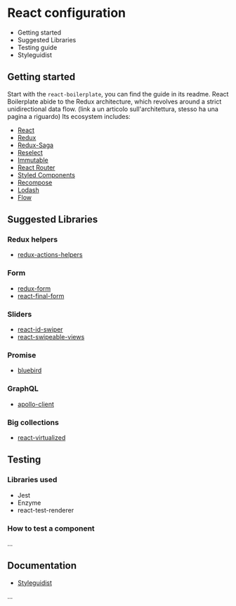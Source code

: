 # React configuration
- Getting started
- Suggested Libraries
- Testing guide
- Styleguidist

## Getting started
Start with the `react-boilerplate`, you can find the guide in its readme.
React Boilerplate abide to the Redux architecture, which revolves around a strict unidirectional data flow. (link a un articolo sull'architettura, stesso ha una pagina a riguardo)
Its ecosystem includes:
- [React](https://reactjs.org/)
- [Redux](https://redux.js.org/)
- [Redux-Saga](https://redux-saga.js.org/)
- [Reselect](https://github.com/reactjs/reselect)
- [Immutable](https://facebook.github.io/immutable-js/)
- [React Router](https://reacttraining.com/react-router/)
- [Styled Components](https://www.styled-components.com/)
- [Recompose](https://github.com/acdlite/recompose)
- [Lodash](https://lodash.com/)
- [Flow](https://flow.org/)

## Suggested Libraries
### Redux helpers
- [redux-actions-helpers](https://github.com/olegman/redux-actions-helpers)
### Form
- [redux-form](https://redux-form.com)
- [react-final-form](https://github.com/final-form/react-final-form)
### Sliders
- [react-id-swiper](https://github.com/kidjp85/react-id-swiper)
- [react-swipeable-views](https://react-swipeable-views.com/)
### Promise
- [bluebird](http://bluebirdjs.com/docs/getting-started.html)
### GraphQL
- [apollo-client](https://www.apollographql.com/client/)
### Big collections
- [react-virtualized](https://bvaughn.github.io/react-virtualized/)

## Testing
### Libraries used
- Jest
- Enzyme
- react-test-renderer

### How to test a component
...

## Documentation
- [Styleguidist](https://github.com/styleguidist/react-styleguidist)

...
